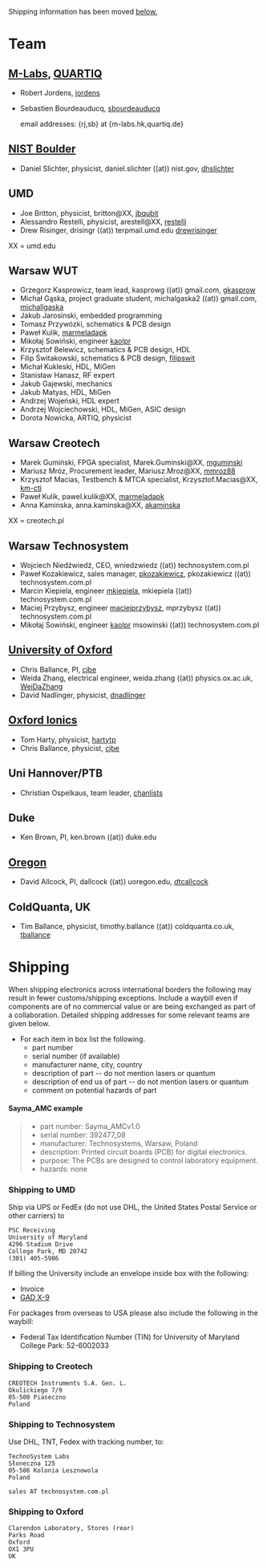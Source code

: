Shipping information has been moved [below.](Team#Shipping)

# Team

## [M-Labs](https://m-labs.hk), [QUARTIQ](/quartiq)

- Robert Jordens, [jordens](/jordens)
- Sebastien Bourdeauducq, [sbourdeauducq](/sbourdeauducq)

  email addresses: {rj,sb} at {m-labs.hk,quartiq.de}

## [NIST Boulder](https://www.nist.gov/pml/time-and-frequency-division/ion-storage)
- Daniel Slichter, physicist, daniel.slichter ((at)) nist.gov, [dhslichter](/dhslichter)

## UMD

- Joe Britton, physicist, britton@XX, [jbqubit](/jbqubit)
- Alessandro Restelli, physicist, arestell@XX, [restelli](/restelli)
- Drew Risinger, drisingr ((at)) terpmail.umd.edu [drewrisinger](/drewrisinger)

XX = umd.edu

## Warsaw WUT
- Grzegorz Kasprowicz, team lead, kasprowg ((at)) gmail.com,  [gkasprow](/gkasprow)
- Michał Gąska, project graduate student, michalgaska2 ((at)) gmail.com, [michallgaska](/michallgaska) 
- Jakub Jarosinski, embedded programming
- Tomasz Przywózki, schematics & PCB design
- Paweł Kulik, [marmeladapk](/marmeladapk) 
- Mikołaj Sowiński, engineer [kaolpr](/kaolpr) 
- Krzysztof Belewicz, schematics & PCB design, HDL
- Filip Świtakowski, schematics & PCB design, [filipswit](/filipswit) 
- Michał Kukleski, HDL, MiGen
- Stanisław Hanasz, RF expert
- Jakub Gajewski, mechanics
- Jakub Matyas, HDL, MiGen
- Andrzej Wojeński, HDL expert
- Andrzej Wojciechowski, HDL, MiGen, ASIC design
- Dorota Nowicka, ARTIQ, physicist



## Warsaw Creotech
- Marek Gumiński, FPGA specialist, Marek.Guminski@XX, [mguminski](/mguminski)
- Mariusz Mróz, Procurement leader, Mariusz.Mroz@XX, [mmroz88](/mmroz88)
- Krzysztof Macias, Testbench & MTCA specialist, Krzysztof.Macias@XX, [km-cti](/km-cti)
- Paweł Kulik, pawel.kulik@XX, [marmeladapk](/marmeladapk) 
- Anna Kaminska, anna.kaminska@XX, [akaminska](/akaminska)

XX = creotech.pl

## Warsaw Technosystem

- Wojciech Niedźwiedź, CEO, wniedzwiedz ((at)) technosystem.com.pl
- Paweł Kozakiewicz, sales manager, [pkozakiewicz](/pkozakiewicz), pkozakiewicz ((at)) technosystem.com.pl
- Marcin Kiepiela, engineer [mkiepiela](/mkiepiela), mkiepiela ((at)) technosystem.com.pl
- Maciej Przybysz, engineer [maciejprzybysz](/maciejprzybysz), mprzybysz ((at)) technosystem.com.pl
- Mikołaj Sowiński, engineer [kaolpr](/kaolpr) msowinski ((at)) technosystem.com.pl

## [University of Oxford](/oxfordiontrapgroup)
- Chris Ballance, PI, [cjbe](/cjbe)
- Weida Zhang, electrical engineer, weida.zhang ((at)) physics.ox.ac.uk, [WeiDaZhang](/WeiDaZhang)
- David Nadlinger, physicist, [dnadlinger](/dnadlinger)

## [Oxford Ionics](https://www.oxionics.com)
- Tom Harty, physicist, [hartytp](/hartytp)
- Chris Ballance, physicist, [cjbe](/cjbe)

## Uni Hannover/PTB
- Christian Ospelkaus, team leader, [chanlists](/chanlists)

## Duke
- Ken Brown, PI, ken.brown ((at)) duke.edu

## [Oregon](/OregonIons)
- David Allcock, PI, dallcock ((at)) uoregon.edu, [dtcallcock](/dtcallcock)

## ColdQuanta, UK
- Tim Ballance, physicist, timothy.ballance ((at)) coldquanta.co.uk, [tballance](/tballance)

# Shipping

When shipping electronics across international borders the following may result in fewer customs/shipping exceptions. Include a waybill even if components are of no commercial value or are being exchanged as part of a collaboration.  Detailed shipping addresses for some relevant teams are given below.  

- For each item in box list the following. 
    - part number
    - serial number (if available)
    - manufacturer name, city, country
    - description of part -- do not mention lasers or quantum
    - description of end us of part  -- do not mention lasers or quantum
    - comment on potential hazards of part 

#### Sayma_AMC example
> - part number: Sayma_AMCv1.0
> - serial number: 392477_08
> - manufacturer: Technosystems, Warsaw, Poland
> - description: Printed circuit boards (PCB) for digital electronics. 
> - purpose: The PCBs are designed to control laboratory equipment. 
> - hazards: none

### Shipping to UMD
Ship via UPS or FedEx (do not use DHL, the United States Postal Service or other carriers) to
```
PSC Receiving 
University of Maryland  
4296 Stadium Drive  
College Park, MD 20742  
(301) 405-5986
```
If billing the University include an envelope inside box with the following:
- Invoice
- [GAD X-9](http://www.umaryland.edu/financialservices/forms/)

For packages from overseas to USA please also include the following in the waybill:
- Federal Tax Identification Number (TIN) for University of Maryland College Park: 52-6002033

### Shipping to Creotech
```
CREOTECH Instruments S.A. Gen. L. 
Okulickiego 7/9
05-500 Piaseczno
Poland
```

### Shipping to Technosystem
Use DHL, TNT, Fedex with tracking number, to:
```
TechnoSystem Labs 
Słoneczna 125
05-506 Kolonia Lesznowola
Poland

sales AT technosystem.com.pl
```

### Shipping to Oxford
```
Clarendon Laboratory, Stores (rear)
Parks Road
Oxford
OX1 3PU
UK
```
